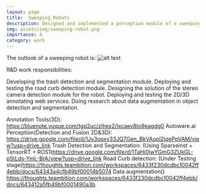```yaml
---
layout: page
title:  Sweeping Robots 
description: Designed and implemented a perception module of a sweeping robot 
img: assets/img/sweeping-robot.png
importance: 4
category: work
---
```


The outlook of a sweeping robot is:
![alt text](sweeping-robot.png)



R&D work responsibilities:

Developing the trash detection and segmentation module.
Deploying and testing the road curb detection module.
Designing the solution of the stereo camera detection module for the robot.
Deploying and testing the 2D/3D annotating web services.
Doing research about data augmentation in object detection and segmentation.


Annotation Tools(3D): https://bluenote.yuque.com/tgq2uc/zihex2/lxcaev8to9eagdg0 
Autoware.ai Perception(Detection and Fusion 2D&3D): https://drive.google.com/file/d/1Jv3opxv33JQ7Gen_BkVAopl2jqePpVAM/view?usp=drive_link 
Trash Detection and Segmentation: (Using Sparseinst + TensorRT + ROS1)https://drive.google.com/file/d/1TaHi0lwYGmG3ZUkGL-pStLds-YmL-BrA/view?usp=drive_link 
Road Curb detection: (Under Testing stage)https://thoughts.teambition.com/workspaces/6433f230dcdbc10042ff4ebb/docs/64343a4cfb49bf00014b5074 
Data augmentation()
https://thoughts.teambition.com/workspaces/6433f230dcdbc10042ff4ebb/docs/643412a5fb49bf0001490a3b 